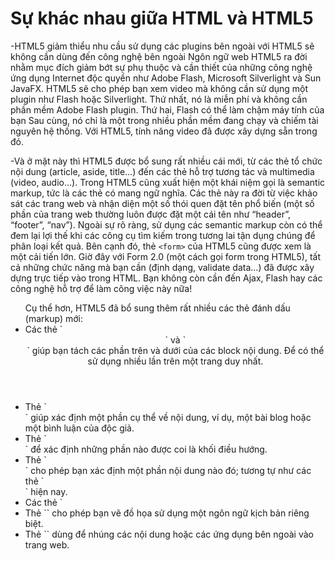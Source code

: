 # Sự khác nhau giữa HTML và HTML5

-HTML5 giảm thiểu nhu cầu sử dụng các plugins bên ngoài với HTML5 sẽ không cần dùng đến công nghệ bên ngoài 
Ngôn ngữ web HTML5 ra đời nhằm mục đích giảm bớt sự phụ thuộc và cần thiết của những công nghệ ứng dụng Internet độc quyền như Adobe Flash, Microsoft Silverlight và Sun JavaFX.
HTML5 sẽ cho phép bạn xem video mà không cần sử dụng một plugin như Flash hoặc Silverlight.
Thứ nhất, nó là miễn phí và không cần phần mềm Adobe Flash plugin. Thứ hai, Flash có thể làm chậm máy tính của bạn Sau cùng, nó chỉ là một trong nhiều phần mềm đang chạy và chiếm tài nguyên hệ thống. Với HTML5, tính năng video đã được xây dựng sẵn trong đó.

-Và ở mặt này thì HTML5 được bổ sung rất nhiều cái mới, từ các thẻ tổ chức nội dung (article, aside, title…) đến các thẻ hỗ trợ tương tác và multimedia (video, audio…). Trong HTML5 cũng xuất hiện một khái niệm gọi là semantic markup, tức là các thẻ có mang ngữ nghĩa. Các thẻ này ra đời từ việc khảo sát các trang web và nhận diện một số thói quen đặt tên phổ biến (một số phần của trang web thường luôn được đặt một cái tên như “header”, “footer”, “nav”). Ngoài sự rõ ràng, sử dụng các semantic markup còn có thể đem lại lợi thế khi các công cụ tìm kiếm trong tương lai tận dụng chúng để phân loại kết quả.
Bên cạnh đó, thẻ `<form>` của HTML5 cũng được xem là một cải tiến lớn. Giờ đây với Form 2.0 (một cách gọi form trong HTML5), tất cả những chức năng mà bạn cần (định dạng, validate data…) đã được xây dựng trực tiếp vào trong HTML. Bạn không còn cần đến Ajax, Flash hay các công nghệ hỗ trợ để làm công việc này nữa!
<ul>
Cụ thể hơn, HTML5 đã bổ sung thêm rất nhiều các thẻ đánh dấu (markup) mới:

<li>Các thẻ `<header>` và `<footer>` giúp bạn tách các phần trên và dưới của các block nội dung. Để có thể sử dụng nhiều lần trên một trang duy nhất.</li>
<li>Thẻ `<article>` giúp xác định một phần cụ thể về nội dung, ví dụ, một bài blog hoặc một bình luận của độc giả.</li>
<li>Thẻ `<nav>` để xác định những phần nào được coi là khối điều hướng.</li>
<li>Thẻ `<section>` cho phép bạn xác định một phần nội dung nào đó; tương tự như các thẻ `<div>` hiện nay.</li>
<li>Các thẻ `<audio>` và `<video>` để đánh dấu những nội dung bao gồm âm thanh hoặc video.</li>
<li>Thẻ `<canvas>` cho phép bạn vẽ đồ họa sử dụng một ngôn ngữ kịch bản riêng biệt.</li>
<li>Thẻ `<embed>` dùng để nhúng các nội dung hoặc các ứng dụng bên ngoài vào trang web.</li>
</ul>
